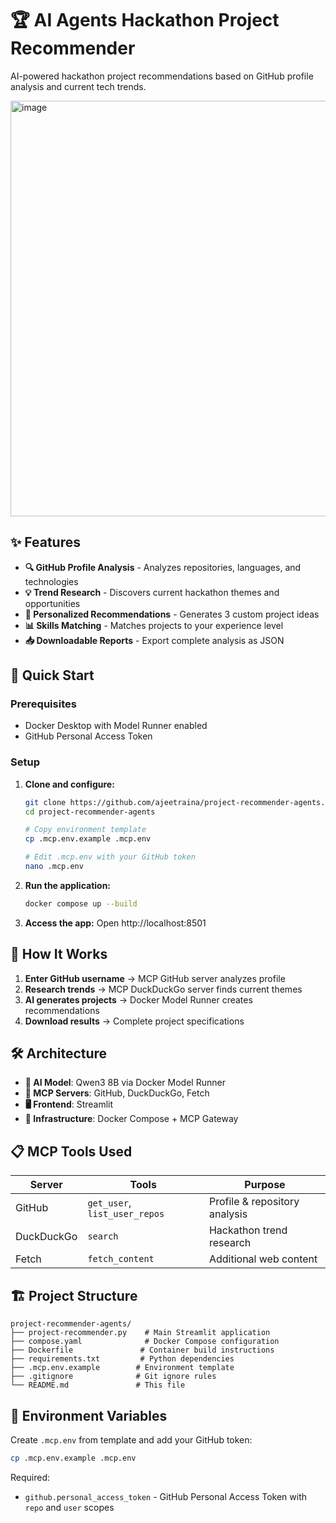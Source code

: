 # 🏆 AI Agents Hackathon Project Recommender

AI-powered hackathon project recommendations based on GitHub profile analysis and current tech trends.


<img width="713" height="665" alt="image" src="https://github.com/user-attachments/assets/ed8b7984-ea13-4db6-a1f2-85cf3a00b58d" />




## ✨ Features

- **🔍 GitHub Profile Analysis** - Analyzes repositories, languages, and technologies
- **💡 Trend Research** - Discovers current hackathon themes and opportunities  
- **🎯 Personalized Recommendations** - Generates 3 custom project ideas
- **📊 Skills Matching** - Matches projects to your experience level
- **📥 Downloadable Reports** - Export complete analysis as JSON

## 🚀 Quick Start

### Prerequisites
- Docker Desktop with Model Runner enabled
- GitHub Personal Access Token

### Setup

1. **Clone and configure:**
   ```bash
   git clone https://github.com/ajeetraina/project-recommender-agents.git
   cd project-recommender-agents
   
   # Copy environment template
   cp .mcp.env.example .mcp.env
   
   # Edit .mcp.env with your GitHub token
   nano .mcp.env
   ```

2. **Run the application:**
   ```bash
   docker compose up --build
   ```

3. **Access the app:**
   Open http://localhost:8501

## 🔧 How It Works

1. **Enter GitHub username** → MCP GitHub server analyzes profile
2. **Research trends** → MCP DuckDuckGo server finds current themes
3. **AI generates projects** → Docker Model Runner creates recommendations
4. **Download results** → Complete project specifications

## 🛠️ Architecture

- **🤖 AI Model**: Qwen3 8B via Docker Model Runner
- **🔧 MCP Servers**: GitHub, DuckDuckGo, Fetch
- **🖥️ Frontend**: Streamlit
- **🐳 Infrastructure**: Docker Compose + MCP Gateway

## 📋 MCP Tools Used

| Server | Tools | Purpose |
|--------|-------|---------|
| GitHub | `get_user`, `list_user_repos` | Profile & repository analysis |
| DuckDuckGo | `search` | Hackathon trend research |
| Fetch | `fetch_content` | Additional web content |

## 🏗️ Project Structure

```
project-recommender-agents/
├── project-recommender.py    # Main Streamlit application
├── compose.yaml              # Docker Compose configuration
├── Dockerfile               # Container build instructions
├── requirements.txt         # Python dependencies
├── .mcp.env.example        # Environment template
├── .gitignore              # Git ignore rules
└── README.md               # This file
```

## 🔐 Environment Variables

Create `.mcp.env` from template and add your GitHub token:

```bash
cp .mcp.env.example .mcp.env
```

Required:
- `github.personal_access_token` - GitHub Personal Access Token with `repo` and `user` scopes






